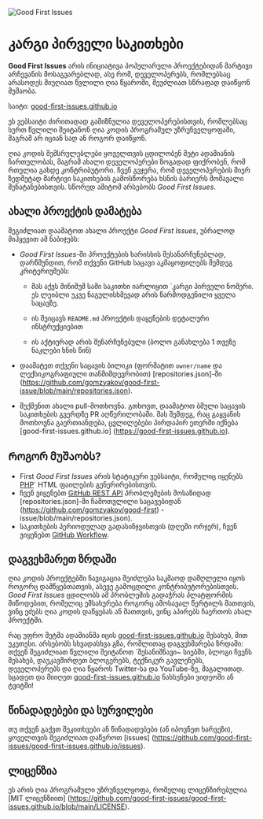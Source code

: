 ![Good First Issues](https://github.com/Krishna01work/good-first-issues.github.io/blob/f5ac4b7f8543913637057e166638f1735512434c/assets/github/social-preview.png)

# კარგი პირველი საკითხები

**Good First Issues** არის ინიციატივა პოპულარული პროექტებიდან მარტივი არჩევანის მოსაგვარებლად, ასე რომ, დეველოპერებს, რომლებსაც არასოდეს მიუღიათ წვლილი ღია წყაროში, შეუძლიათ სწრაფად დაიწყონ მუშაობა.

საიტი: [good-first-issues.github.io](https://good-first-issues.github.io)

ეს ვებსაიტი ძირითადად გამიზნულია დეველოპერებისთვის, რომლებსაც სურთ წვლილი შეიტანონ ღია კოდის პროგრამულ უზრუნველყოფაში, მაგრამ არ იციან სად ან როგორ დაიწყონ.

ღია კოდის შემსრულებლები ყოველთვის ცდილობენ მეტი ადამიანის ჩართულობას, მაგრამ ახალი დეველოპერები ზოგადად ფიქრობენ, რომ რთულია გახდე კონტრიბუტორი. ჩვენ გვჯერა, რომ დეველოპერების მიერ ზედმეტად მარტივი საკითხების გამოსწორება ხსნის ბარიერს მომავალი შენატანებისთვის. სწორედ ამიტომ არსებობს *Good First Issues*.

## ახალი პროექტის დამატება

შეგიძლიათ დაამატოთ ახალი პროექტი *Good First Issues*, უბრალოდ მიჰყევით ამ ნაბიჯებს:

- *Good First Issues*-ში პროექტების ხარისხის შესანარჩუნებლად, დარწმუნდით, რომ თქვენი GitHub საცავი აკმაყოფილებს შემდეგ კრიტერიუმებს:

     - მას აქვს მინიმუმ სამი საკითხი იარლიყით `კარგი პირველი ნომერი. ეს ლეიბლი უკვე ნაგულისხმევად არის წარმოდგენილი ყველა საცავზე.

     - ის შეიცავს `README.md` პროექტის დაყენების დეტალური ინსტრუქციებით

     - ის აქტიურად არის შენარჩუნებული (ბოლო განახლება 1 თვეზე ნაკლები ხნის წინ)

- დაამატეთ თქვენი საცავის ბილიკი (ფორმატით `owner/name` და ლექსიკოგრაფიული თანმიმდევრობით) [repositories.json]-ში (https://github.com/gomzyakov/good-first-issue/blob/main/repositories.json).

- შექმენით ახალი pull-მოთხოვნა. გთხოვთ, დაამატოთ ბმული საცავის საკითხების გვერდზე PR აღწერილობაში. მას შემდეგ, რაც გაყვანის მოთხოვნა გაერთიანდება, ცვლილებები პირდაპირ ეთერში იქნება [good-first-issues.github.io] (https://good-first-issues.github.io).

## Როგორ მუშაობს?

- First *Good First Issues* არის სტატიკური ვებსაიტი, რომელიც იყენებს [PHP](https://www.php.net)` HTML ფაილების გენერირებისთვის.
- ჩვენ ვიყენებთ [GitHub REST API](https://docs.github.com/en/rest) პრობლემების მოსაზიდად [repositories.json]-ში ჩამოთვლილი საცავებიდან (https://github.com/gomzyakov/good-first) -issue/blob/main/repositories.json).
- საკითხების პერიოდულად გადასინჯვისთვის (დღეში ორჯერ), ჩვენ ვიყენებთ [GitHub Workflow](https://docs.github.com/en/actions/using-workflows).

## დაგვეხმარეთ ზრდაში

ღია კოდის პროექტებში ნავიგაცია შეიძლება საკმაოდ დამღლელი იყოს როგორც დამწყებთათვის, ასევე გამოცდილი კონტრიბუტორებისთვის. *Good First Issues* ცდილობს ამ პრობლემის გადაჭრას პლატფორმის მიწოდებით, რომელიც ემსახურება როგორც ამოსავალ წერტილს მათთვის, ვინც ეძებს ღია კოდის დაწყებას ან მათთვის, ვინც აპირებს ჩაერთოს ახალ პროექტში.

რაც უფრო მეტმა ადამიანმა იცის [good-first-issues.github.io](https://good-first-issues.github.io) შესახებ, მით უკეთესი. არსებობს სხვადასხვა გზა, რომლითაც დაგვეხმარება ზრდაში: თქვენ შეგიძლიათ წვლილი შეიტანოთ `შესანიშნავი~ სიებში, ბლოგი ჩვენს შესახებ, დაუკავშირდეთ ბლოგერებს, ტექნიკურ გავლენებს, დეველოპერებს და ღია წყაროს Twitter-სა და YouTube-ზე, მაგალითად. სცადეთ და მიიღეთ [good-first-issues.github.io](https://good-first-issues.github.io) ნახსენები ვიდეოში ან ტვიტში!

## წინადადებები და სურვილები

თუ თქვენ გაქვთ შეკითხვები ან წინადადებები (ან იპოვნეთ ხარვეზი), ყოველთვის შეგიძლიათ დაწეროთ [issues] (https://github.com/good-first-issues/good-first-issues.github.io/issues).

## ლიცენზია

ეს არის ღია პროგრამული უზრუნველყოფა, რომელიც ლიცენზირებულია [MIT ლიცენზიით] (https://github.com/good-first-issues/good-first-issues.github.io/blob/main/LICENSE).